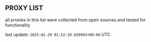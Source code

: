 ## PROXY LIST

all proxies in this list were collected from open sources and tested for functionality

last update: `2025-01-29 01:52:20.039993+00:00` UTC